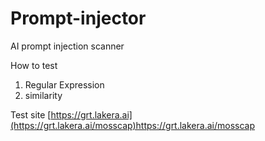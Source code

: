 # Prompt-injector

AI prompt injection scanner

How to test
1. Regular Expression
2. similarity

Test site
[https://grt.lakera.ai](https://grt.lakera.ai/mosscap)https://grt.lakera.ai/mosscap
